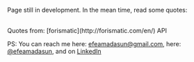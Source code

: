 Page still in development. In the mean time, read some quotes:

<blockquote id="quote"></blockquote>
<i id="author"></i> <br>
Quotes from: [forismatic](http://forismatic.com/en/) API

PS: You can reach me here: [efeamadasun@gmail.com](mailto:efeamadasun@gmail.com), here: [@efeamadasun](https://twitter.com/efeamadasun), and on [LinkedIn](https://de.linkedin.com/in/efeamadasun) 
